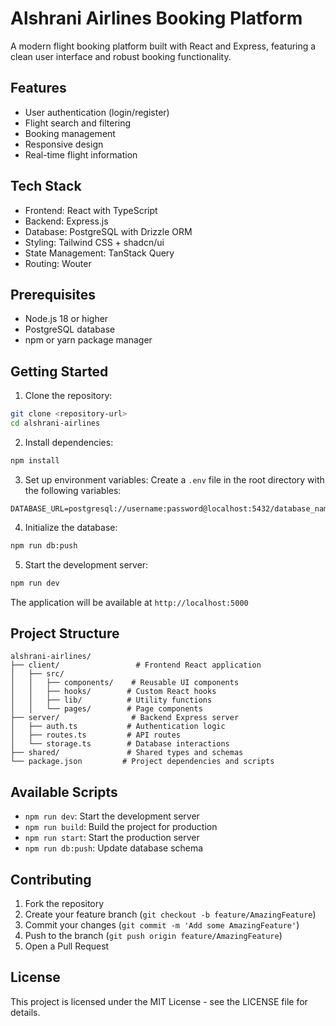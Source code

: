 # Alshrani Airlines Booking Platform

A modern flight booking platform built with React and Express, featuring a clean user interface and robust booking functionality.

## Features

- User authentication (login/register)
- Flight search and filtering
- Booking management
- Responsive design
- Real-time flight information

## Tech Stack

- Frontend: React with TypeScript
- Backend: Express.js
- Database: PostgreSQL with Drizzle ORM
- Styling: Tailwind CSS + shadcn/ui
- State Management: TanStack Query
- Routing: Wouter

## Prerequisites

- Node.js 18 or higher
- PostgreSQL database
- npm or yarn package manager

## Getting Started

1. Clone the repository:
```bash
git clone <repository-url>
cd alshrani-airlines
```

2. Install dependencies:
```bash
npm install
```

3. Set up environment variables:
Create a `.env` file in the root directory with the following variables:
```
DATABASE_URL=postgresql://username:password@localhost:5432/database_name
```

4. Initialize the database:
```bash
npm run db:push
```

5. Start the development server:
```bash
npm run dev
```

The application will be available at `http://localhost:5000`

## Project Structure

```
alshrani-airlines/
├── client/                 # Frontend React application
│   ├── src/
│   │   ├── components/    # Reusable UI components
│   │   ├── hooks/        # Custom React hooks
│   │   ├── lib/          # Utility functions
│   │   └── pages/        # Page components
├── server/                # Backend Express server
│   ├── auth.ts           # Authentication logic
│   ├── routes.ts         # API routes
│   └── storage.ts        # Database interactions
├── shared/               # Shared types and schemas
└── package.json         # Project dependencies and scripts
```

## Available Scripts

- `npm run dev`: Start the development server
- `npm run build`: Build the project for production
- `npm run start`: Start the production server
- `npm run db:push`: Update database schema

## Contributing

1. Fork the repository
2. Create your feature branch (`git checkout -b feature/AmazingFeature`)
3. Commit your changes (`git commit -m 'Add some AmazingFeature'`)
4. Push to the branch (`git push origin feature/AmazingFeature`)
5. Open a Pull Request

## License

This project is licensed under the MIT License - see the LICENSE file for details.
